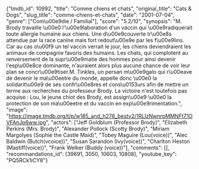 {"tmdb_id": 10992, "title": "Comme chiens et chats", "original_title": "Cats & Dogs", "slug_title": "comme-chiens-et-chats", "date": "2001-07-04", "genre": ["Com\u00e9die / Familial"], "score": "5.2/10", "synopsis": "M. Brody travaille \u00e0 l'\u00e9laboration d'un vaccin qui \u00e9radiquerait toute allergie humaine aux chiens. Une d\u00e9couverte tr\u00e8s attendue par la race canine mais fort redout\u00e9e par les f\u00e9lins. Car au cas o\u00f9 un tel vaccin verrait le jour, les chiens deviendraient les animaux de compagnie favoris des humains. Les chats, qui complotent au renversement de la supr\u00e9matie des hommes pour ainsi devenir l'esp\u00e8ce dominante, n'auraient alors plus aucune chance de voir leur plan se concr\u00e9tiser.M. Tinkles, un persan m\u00e9galo qui r\u00eave de devenir le ma\u00eetre du monde, appelle donc \u00e0 la solidarit\u00e9 de ses confr\u00e8res et cons\u0153urs afin de mettre un terme aux recherches du professeur Brody. La victoire n'est toutefois pas acquise : Lou, le jeune chiot des Brody, est assign\u00e9 \u00e0 la protection de son ma\u00eetre et du vaccin en exp\u00e9rimentation.", "image": "https://image.tmdb.org/t/p/w185_and_h278_bestv2/1RLlzNwnrpMMNFt71OVFAnJp6ww.jpg", "actors": ["Jeff Goldblum (Professor Brody)", "Elizabeth Perkins (Mrs. Brody)", "Alexander Pollock (Scotty Brody)", "Miriam Margolyes (Sophie the Castle Maid)", "Tobey Maguire (Lou(voice))", "Alec Baldwin (Butch(vcoice))", "Susan Sarandon (Ivy(voice))", "Charlton Heston (Mastiff(voice))", "Frank Welker (Buddy (voice))"], "comments": [], "recommandations_id": [39691, 3050, 10603, 10808], "youtube_key": "PQ5RCk1iCY8"}